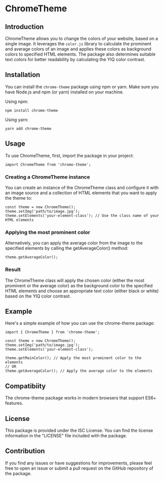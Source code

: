 # ChromeTheme

## Introduction

ChromeTheme allows you to change the colors of your website, based on a single image. It leverages the `color.js` library to calculate the prominent and average colors of an image and applies these colors as background colors to specified HTML elements. The package also determines suitable text colors for better readability by calculating the YIQ color contrast.

## Installation

You can install the `chrome-theme` package using npm or yarn. Make sure you have Node.js and npm (or yarn) installed on your machine.

Using npm:

```
npm install chrome-theme
```

Using yarn:

```
yarn add chrome-theme
```

## Usage

To use ChromeTheme, first, import the package in your project:

```
import ChromeTheme from 'chrome-theme';
```

### Creating a ChromeTheme instance

You can create an instance of the ChromeTheme class and configure it with an image source and a collection of HTML elements that you want to apply the theme to:

```
const theme = new ChromeTheme();
theme.setImg('path/to/image.jpg');
theme.setElements('your-element-class'); // Use the class name of your HTML elements
```

### Applying the most prominent color

Alternatively, you can apply the average color from the image to the specified elements by calling the getAverageColor() method:

```
theme.getAverageColor();
```

### Result

The ChromeTheme class will apply the chosen color (either the most prominent or the average color) as the background color to the specified HTML elements and choose an appropriate text color (either black or white) based on the YIQ color contrast.

## Example

Here's a simple example of how you can use the chrome-theme package:

```
import { ChromeTheme } from 'chrome-theme';

const theme = new ChromeTheme();
theme.setImg('path/to/image.jpg');
theme.setElements('your-element-class');

theme.getMainColor(); // Apply the most prominent color to the elements
// OR
theme.getAverageColor(); // Apply the average color to the elements

```

## Compatibiity

The chrome-theme package works in modern browsers that support ES6+ features.

## License

This package is provided under the ISC License. You can find the license information in the "LICENSE" file included with the package.

## Contribution

If you find any issues or have suggestions for improvements, please feel free to open an issue or submit a pull request on the GitHub repository of the package.
